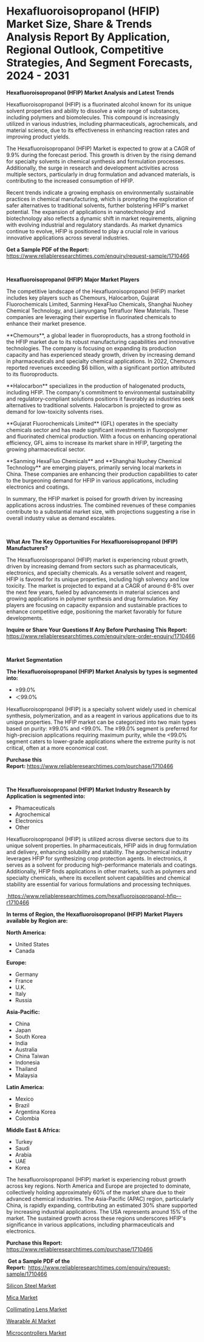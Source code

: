 <p><h1>Hexafluoroisopropanol (HFIP) Market Size, Share & Trends Analysis Report By Application, Regional Outlook, Competitive Strategies, And Segment Forecasts, 2024 - 2031</h1></p><p><strong>Hexafluoroisopropanol (HFIP) Market Analysis and Latest Trends</strong></p>
<p><p>Hexafluoroisopropanol (HFIP) is a fluorinated alcohol known for its unique solvent properties and ability to dissolve a wide range of substances, including polymers and biomolecules. This compound is increasingly utilized in various industries, including pharmaceuticals, agrochemicals, and material science, due to its effectiveness in enhancing reaction rates and improving product yields.</p><p>The Hexafluoroisopropanol (HFIP) Market is expected to grow at a CAGR of 9.9% during the forecast period. This growth is driven by the rising demand for specialty solvents in chemical synthesis and formulation processes. Additionally, the surge in research and development activities across multiple sectors, particularly in drug formulation and advanced materials, is contributing to the increased consumption of HFIP. </p><p>Recent trends indicate a growing emphasis on environmentally sustainable practices in chemical manufacturing, which is prompting the exploration of safer alternatives to traditional solvents, further bolstering HFIP's market potential. The expansion of applications in nanotechnology and biotechnology also reflects a dynamic shift in market requirements, aligning with evolving industrial and regulatory standards. As market dynamics continue to evolve, HFIP is positioned to play a crucial role in various innovative applications across several industries.</p></p>
<p><strong>Get a Sample PDF of the Report:&nbsp;</strong> <a href="https://www.reliableresearchtimes.com/enquiry/request-sample/1710466?utm_campaign=1565&utm_medium=2&utm_source=Github&utm_content=ia&utm_term=22102024&utm_id=hexafluoroisopropanol-hfip">https://www.reliableresearchtimes.com/enquiry/request-sample/1710466</a></p>
<p>&nbsp;</p>
<p><strong>Hexafluoroisopropanol (HFIP) Major Market Players</strong></p>
<p><p>The competitive landscape of the Hexafluoroisopropanol (HFIP) market includes key players such as Chemours, Halocarbon, Gujarat Fluorochemicals Limited, Sanming HexaFluo Chemicals, Shanghai Nuohey Chemical Technology, and Lianyungang Tetrafluor New Materials. These companies are leveraging their expertise in fluorinated chemicals to enhance their market presence.</p><p>**Chemours**, a global leader in fluoroproducts, has a strong foothold in the HFIP market due to its robust manufacturing capabilities and innovative technologies. The company is focusing on expanding its production capacity and has experienced steady growth, driven by increasing demand in pharmaceuticals and specialty chemical applications. In 2022, Chemours reported revenues exceeding $6 billion, with a significant portion attributed to its fluoroproducts.</p><p>**Halocarbon** specializes in the production of halogenated products, including HFIP. The company's commitment to environmental sustainability and regulatory-compliant solutions positions it favorably as industries seek alternatives to traditional solvents. Halocarbon is projected to grow as demand for low-toxicity solvents rises.</p><p>**Gujarat Fluorochemicals Limited** (GFL) operates in the specialty chemicals sector and has made significant investments in fluoropolymer and fluorinated chemical production. With a focus on enhancing operational efficiency, GFL aims to increase its market share in HFIP, targeting the growing pharmaceutical sector.</p><p>**Sanming HexaFluo Chemicals** and **Shanghai Nuohey Chemical Technology** are emerging players, primarily serving local markets in China. These companies are enhancing their production capabilities to cater to the burgeoning demand for HFIP in various applications, including electronics and coatings.</p><p>In summary, the HFIP market is poised for growth driven by increasing applications across industries. The combined revenues of these companies contribute to a substantial market size, with projections suggesting a rise in overall industry value as demand escalates.</p></p>
<p>&nbsp;</p>
<p><strong>What Are The Key Opportunities For Hexafluoroisopropanol (HFIP) Manufacturers?</strong></p>
<p><p>The Hexafluoroisopropanol (HFIP) market is experiencing robust growth, driven by increasing demand from sectors such as pharmaceuticals, electronics, and specialty chemicals. As a versatile solvent and reagent, HFIP is favored for its unique properties, including high solvency and low toxicity. The market is projected to expand at a CAGR of around 6-8% over the next few years, fueled by advancements in material sciences and growing applications in polymer synthesis and drug formulation. Key players are focusing on capacity expansion and sustainable practices to enhance competitive edge, positioning the market favorably for future developments.</p></p>
<p><strong>Inquire or Share Your Questions If Any Before Purchasing This Report:</strong> <a href="https://www.reliableresearchtimes.com/enquiry/pre-order-enquiry/1710466?utm_campaign=1565&utm_medium=2&utm_source=Github&utm_content=ia&utm_term=22102024&utm_id=hexafluoroisopropanol-hfip">https://www.reliableresearchtimes.com/enquiry/pre-order-enquiry/1710466</a></p>
<p>&nbsp;</p>
<p><strong>Market Segmentation</strong></p>
<p><strong>The Hexafluoroisopropanol (HFIP) Market Analysis by types is segmented into:</strong></p>
<p><ul><li>≥99.0%</li><li>＜99.0%</li></ul></p>
<p><p>Hexafluoroisopropanol (HFIP) is a specialty solvent widely used in chemical synthesis, polymerization, and as a reagent in various applications due to its unique properties. The HFIP market can be categorized into two main types based on purity: ≥99.0% and <99.0%. The ≥99.0% segment is preferred for high-precision applications requiring maximum purity, while the <99.0% segment caters to lower-grade applications where the extreme purity is not critical, often at a more economical cost.</p></p>
<p><strong>Purchase this Report:&nbsp;</strong><a href="https://www.reliableresearchtimes.com/purchase/1710466?utm_campaign=1565&utm_medium=2&utm_source=Github&utm_content=ia&utm_term=22102024&utm_id=hexafluoroisopropanol-hfip">https://www.reliableresearchtimes.com/purchase/1710466</a></p>
<p>&nbsp;</p>
<p><strong>The Hexafluoroisopropanol (HFIP) Market Industry Research by Application is segmented into:</strong></p>
<p><ul><li>Phamaceuticals</li><li>Agrochemical</li><li>Electronics</li><li>Other</li></ul></p>
<p><p>Hexafluoroisopropanol (HFIP) is utilized across diverse sectors due to its unique solvent properties. In pharmaceuticals, HFIP aids in drug formulation and delivery, enhancing solubility and stability. The agrochemical industry leverages HFIP for synthesizing crop protection agents. In electronics, it serves as a solvent for producing high-performance materials and coatings. Additionally, HFIP finds applications in other markets, such as polymers and specialty chemicals, where its excellent solvent capabilities and chemical stability are essential for various formulations and processing techniques.</p></p>
<p><a href="https://www.reliableresearchtimes.com/hexafluoroisopropanol-hfip--r1710466?utm_campaign=1565&utm_medium=2&utm_source=Github&utm_content=ia&utm_term=22102024&utm_id=hexafluoroisopropanol-hfip">&nbsp;https://www.reliableresearchtimes.com/hexafluoroisopropanol-hfip--r1710466</a></p>
<p><strong>In terms of Region, the Hexafluoroisopropanol (HFIP) Market Players available by Region are:</strong></p>
<p>
    <p> <strong> North America: </strong>
        <ul>
            <li>United States</li>
            <li>Canada</li>
        </ul>
        </p> 
    <p> <strong> Europe: </strong>
        <ul>
            <li>Germany</li>
            <li>France</li>
            <li>U.K.</li>
            <li>Italy</li>
            <li>Russia</li>
        </ul>
        </p> 
    <p> <strong> Asia-Pacific: </strong>
        <ul>
            <li>China</li>
            <li>Japan</li>
            <li>South Korea</li>
            <li>India</li>
            <li>Australia</li>
            <li>China Taiwan</li>
            <li>Indonesia</li>
            <li>Thailand</li>
            <li>Malaysia</li>
        </ul>
        </p> 
    <p> <strong> Latin America: </strong>
        <ul>
            <li>Mexico</li>
            <li>Brazil</li>
            <li>Argentina Korea</li>
            <li>Colombia</li>
        </ul>
        </p> 
    <p> <strong> Middle East & Africa: </strong>
        <ul>
            <li>Turkey</li>
            <li>Saudi</li>
            <li>Arabia</li>
            <li>UAE</li>
            <li>Korea</li>
        </ul>
    </p>
    </p>
<p><p>The hexafluoroisopropanol (HFIP) market is experiencing robust growth across key regions. North America and Europe are projected to dominate, collectively holding approximately 60% of the market share due to their advanced chemical industries. The Asia-Pacific (APAC) region, particularly China, is rapidly expanding, contributing an estimated 30% share supported by increasing industrial applications. The USA represents around 15% of the market. The sustained growth across these regions underscores HFIP's significance in various applications, including pharmaceuticals and electronics.</p></p>
<p><strong>Purchase this Report: </strong><a href="https://www.reliableresearchtimes.com/purchase/1710466?utm_campaign=1565&utm_medium=2&utm_source=Github&utm_content=ia&utm_term=22102024&utm_id=hexafluoroisopropanol-hfip">https://www.reliableresearchtimes.com/purchase/1710466</a></p>
<p>&nbsp;<strong>Get a Sample PDF of the Report:&nbsp;&nbsp;</strong><a href="https://www.reliableresearchtimes.com/enquiry/request-sample/1710466?utm_campaign=1565&utm_medium=2&utm_source=Github&utm_content=ia&utm_term=22102024&utm_id=hexafluoroisopropanol-hfip">https://www.reliableresearchtimes.com/enquiry/request-sample/1710466</a></p>
<p><strong></strong></p>
<p><p><a href="https://www.linkedin.com/pulse/silicon-steel-market-size-growth-industry-analysis-segmentation-yynoe?utm_campaign=1565&utm_medium=2&utm_source=Github&utm_content=ia&utm_term=22102024&utm_id=hexafluoroisopropanol-hfip">Silicon Steel Market</a></p><p><a href="https://www.linkedin.com/pulse/emerging-technologies-reshaping-mica-market-impact-assessment-jddge?utm_campaign=1565&utm_medium=2&utm_source=Github&utm_content=ia&utm_term=22102024&utm_id=hexafluoroisopropanol-hfip">Mica Market</a></p><p><a href="https://www.linkedin.com/pulse/collimating-lens-landscape-product-spectrum-market-trajectories-xaske?utm_campaign=1565&utm_medium=2&utm_source=Github&utm_content=ia&utm_term=22102024&utm_id=hexafluoroisopropanol-hfip">Collimating Lens Market</a></p><p><a href="https://www.linkedin.com/pulse/decoding-wearable-ai-market-signals-growth-algorithms-2024-2031-ny9ke?utm_campaign=1565&utm_medium=2&utm_source=Github&utm_content=ia&utm_term=22102024&utm_id=hexafluoroisopropanol-hfip">Wearable AI Market</a></p><p><a href="https://www.linkedin.com/pulse/emerging-trends-microcontrollers-market-detailed-overview-applications-ldnte?utm_campaign=1565&utm_medium=2&utm_source=Github&utm_content=ia&utm_term=22102024&utm_id=hexafluoroisopropanol-hfip">Microcontrollers Market</a></p></p>